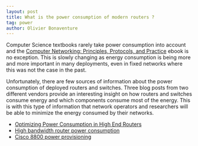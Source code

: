 ```yaml
---
layout: post
title: What is the power consumption of modern routers ? 
tag: power
author: Olivier Bonaventure
---
```


Computer Science textbooks rarely take power consumption into account and the 
[Computer Networking: Principles, Protocols, and Practice](https://www.computer-networking.info) ebook is no exception. This is slowly changing as energy consumption is being more and more important in many deployments, even in fixed networks where this was not the case in the past. 

Unfortunately, there are few sources of information about the power consumption of deployed routers and switches. Three blog posts from two different vendors provide an interesting insight on how routers and switches consume energy and which components consume most of the energy. This is with this type of information that network operators and researchers will be able to minimize the energy consumed by their networks. 

-  [Optimizing Power Consumption in High End Routers](https://www.linkedin.com/pulse/optimizing-power-consumption-high-end-routers-sharada-yeluri)
- [High bandwidth router power consumption](https://xrdocs.io/8000/blogs/8000-router-power-consumption-part-1/)
- [Cisco 8800 power provisioning](https://xrdocs.io/8000/blogs/cisco-8800-power-provisioning/)

